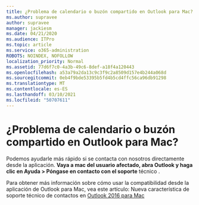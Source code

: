 ```yaml
---
title: ¿Problema de calendario o buzón compartido en Outlook para Mac?
ms.author: supravee
author: supravee
manager: jackiesm
ms.date: 04/21/2020
ms.audience: ITPro
ms.topic: article
ms.service: o365-administration
ROBOTS: NOINDEX, NOFOLLOW
localization_priority: Normal
ms.assetid: 77d6f7c0-4a3b-49c6-8def-a18f4a120443
ms.openlocfilehash: a53a79a2da13c9c3f9c2a8509d157e4b244a068d
ms.sourcegitcommit: 0eb4f9bde53395b5fd4b5cd4ffc56ca96db91298
ms.translationtype: MT
ms.contentlocale: es-ES
ms.lasthandoff: 03/10/2021
ms.locfileid: "50707611"
---
```

# <a name="shared-mailbox-or-calendar-issue-in-outlook-for-mac"></a>¿Problema de calendario o buzón compartido en Outlook para Mac?

Podemos ayudarle más rápido si se contacta con nosotros directamente desde la aplicación. **Vaya a mac del usuario afectado, abra Outlook y haga clic en Ayuda \> Póngase en contacto con el soporte** técnico . 
  
Para obtener más información sobre cómo usar la compatibilidad desde la aplicación de Outlook para Mac, vea este artículo: Nueva característica de soporte técnico de contactos en [Outlook 2016 para Mac](https://answers.microsoft.com/msoffice/forum/msoffice_outlook-mso_mac-mso_mac2016/new-contact-support-feature-in-outlook-2016-for/d4fc21c4-25e2-4e10-b943-1fba6542b517)
  

